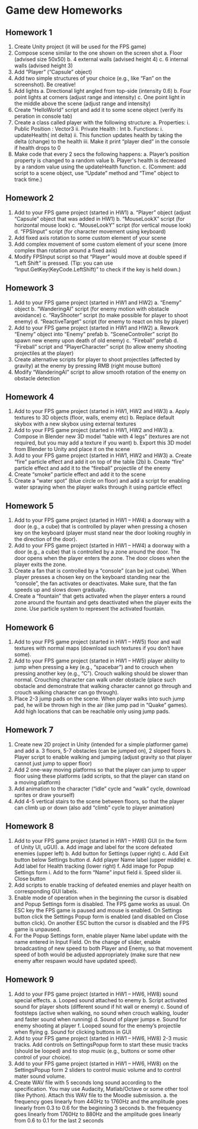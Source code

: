 # Game dew Homeworks

## Homework 1

1. Create Unity project (it will be used for the FPS game)
2. Compose scene similar to the one shown on the screen shot
	a. Floor (advised size 50x50)
	b. 4 external walls (advised height 4)
	c. 6 internal walls (advised height 3)
3. Add “Player” (“Capsule” object)
4. Add two simple structures of your choice (e.g., like “Fan” on the screenshot). Be creative!
5. Add lights
	a. Directional light angled from top-side (intensity 0.6)
	b. Four point lights at corners (adjust range and intensity)
	c. One point light in the middle above the scene (adjust range and intensity)
6. Create “HelloWorld” script and add it to some scene object (verify its peration in console tab)
7. Create a class called player with the following structure:
	a. Properties:
		i. Public Position : Vector3
		ii. Private Health : Int
	b. Functions:
		i. updateHealth( int delta)
		ii. This function updates health by taking the delta (change) to the health
		iii. Make it print “player died” in the console if health drops to 0
8. Make code that every 2 secs the following happens:
	a. Player’s position property is changed to a random value
	b. Player's health is decreased by a random value using the updateHealth function.
	c. (Comment: add script to a scene object, use “Update” method and “Time” object to track time.)

## Homework 2

1. Add to your FPS game project (started in HW1)
	a. “Player” object (adjust “Capsule” object that was added in HW1)
	b. “MouseLookX” script (for horizontal mouse look)
	c. “MouseLookY” script (for vertical mouse look)
	d. “FPSInput” script (for character movement using keyboard)
2. Add fixed axis rotation to some custom element of your scene
3. Add complex movement of some custom element of your scene (more complex than rotation
around a fixed axis)
4. Modify FPSInput script so that “Player” would move at double speed if “Left Shift” is pressed.
(Tip: you can use “Input.GetKey(KeyCode.LeftShift)” to check if the key is held down.)

## Homework 3

1. Add to your FPS game project (started in HW1 and HW2)
	a. “Enemy” object
	b. “WanderingAI” script (for enemy motion with obstacle avoidance)
	c. “RayShooter” script (to make possible for player to shoot enemy)
	d. “ReactiveTarget” script (for enemy to react on hits by player)
2. Add to your FPS game project (started in HW1 and HW2)
	a. Rework “Enemy” object into “Enemy” prefab
	b. “SceneController” script (to spawn new enemy upon death of old enemy)
	c. “Fireball” prefab
	d. “Fireball” script and “PlayerCharacter” script (to allow enemy shooting projectiles at the player)
3. Create alternative scripts for player to shoot projectiles (affected by gravity) at the enemy by pressing RMB (right mouse button)
4. Modify “WanderingAI” script to allow smooth rotation of the enemy on obstacle detection

## Homework 4

1. Add to your FPS game project (started in HW1, HW2 and HW3)
	a. Apply textures to 3D objects (floor, walls, enemy etc)
	b. Replace default skybox with a new skybox using external textures
2. Add to your FPS game project (started in HW1, HW2 and HW3)
	a. Compose in Blender new 3D model “table with 4 legs” (textures are not required, but you may add a texture if you want)
	b. Export this 3D model from Blender to Unity and place it on the scene
3. Add to your FPS game project (started in HW1, HW2 and HW3)
	a. Create “fire” particle effect and add it on top of the table (2b)
	b. Create “fire” particle effect and add it to the “fireball” projectile of the enemy
4. Create “smoke” particle effect and add it to the scene
5. Create a “water spot” (blue circle on floor) and add a script for enabling water spraying when the player walks through it using particle effect


## Homework 5

1. Add to your FPS game project (started in HW1 – HW4) a doorway with a door (e.g., a cube) that is controlled by player when pressing a chosen key on the keyboard (player must stand near the door looking roughly in the direction of the door).
2. Add to your FPS game project (started in HW1 – HW4) a doorway with a door (e.g., a cube) that is controlled by a zone around the door. The door opens when the player enters the zone. The door closes when the player exits the zone.
3. Create a fan that is controlled by a “console” (can be just cube). When player presses a chosen key on the keyboard standing near the “console”, the fan activates or deactivates. Make sure, that the fan speeds up and slows down gradually.
4. Create a “fountain” that gets activated when the player enters a round zone around the fountain and gets deactivated when the player exits the zone. Use particle system to represent the activated fountain.

## Homework 6

1. Add to your FPS game project (started in HW1 – HW5) floor and wall textures with normal maps (download such textures if you don’t have some).
2. Add to your FPS game project (started in HW1 – HW5) player ability to jump when pressing a key (e.g., “spacebar”) and to crouch when pressing another key (e.g., “C”). Crouch walking should be slower than normal. Crouching character can walk under obstacle (place such obstacle and demonstrate that walking character cannot go through and crouch walking character can go through).
3. Place 2-3 jump pads on the scene. When player walks into such jump pad, he will be thrown high in the air (like jump pad in “Quake” games). Add high locations that can be reachable only using jump pads.


## Homework 7

1. Create new 2D project in Unity (intended for a simple platformer game) and add
	a. 3 floors, 5-7 obstacles (can be jumped on), 2 sloped floors
	b. Player script to enable walking and jumping (adjust gravity so that player cannot just jump to upper floor)
2. Add 2 one-way moving platforms so that the player can jump to upper floor using these platforms (add scripts, so that the player can stand on a moving platform)
3. Add animation to the character (“idle” cycle and “walk” cycle, download sprites or draw yourself)
4. Add 4-5 vertical stairs to the scene between floors, so that the player can climb up or down (also add “climb” cycle to player animation)


## Homework 8

1. Add to your FPS game project (started in HW1 – HW6) GUI (in the form of Unity UI, uGUI).
	a. Add image and label for the score defeated enemies (upper left)
	b. Add button for Settings (upper right)
	c. Add Exit button below Settings button
	d. Add player Name label (upper middle)
	e. Add label for Health tracking (lower right)
	f. Add image for Popup Settings form
		i. Add to the form “Name” input field
		ii. Speed slider
		iii. Close button
2. Add scripts to enable tracking of defeated enemies and player health on corresponding GUI labels.
3. Enable mode of operation when in the beginning the cursor is disabled and Popup Settings form is disabled. The FPS game works as usual. On ESC key the FPS game is paused and mouse is enabled. On Settings button click the Settings Popup form is enabled (and disabled on Close button click). On another ESC button the cursor is disabled and the FPS game is unpaused.
4. For the Popup Settings form, enable player Name label update with the name entered in Input Field. On the change of slider, enable broadcasting of new speed to both Player and Enemy, so that movement speed of both would be adjusted appropriately (make sure that new enemy after respawn would have updated speed).

## Homework 9

1. Add to your FPS game project (started in HW1 – HW6, HW8) sound special effects.
	a. Looped sound attached to enemy
	b. Script activated sound for player shots (different sound if hit wall or enemy)
	c. Sound of footsteps (active when walking, no sound when crouch walking, louder and faster sound when running)
	d. Sound of player jumps
	e. Sound for enemy shooting at player
	f. Looped sound for the enemy’s projectile when flying
	g. Sound for clicking buttons in GUI
2. Add to your FPS game project (started in HW1 – HW6, HW8) 2-3 music tracks. Add controls on SettingsPopup form to start these music tracks (should be looped) and to stop music (e.g., buttons or some other control of your choice).
3. Add to your FPS game project (started in HW1 – HW6, HW8) on the SettingsPopup form 2 sliders to control music volume and to control mater sound volume.
4. Create WAV file with 5 seconds long sound according to the specification. You may use Audacity, Matlab/Octave or some other tool (like Python). Attach this WAV file to the Moodle submission.
	a. the frequency goes linearly from 440Hz to 1760Hz and the amplitude goes linearly from 0.3 to 0.6 for the beginning 3 seconds
	b. the frequency goes linearly from 1760Hz to 880Hz and the amplitude goes linearly from 0.6 to 0.1 for the last 2 seconds
